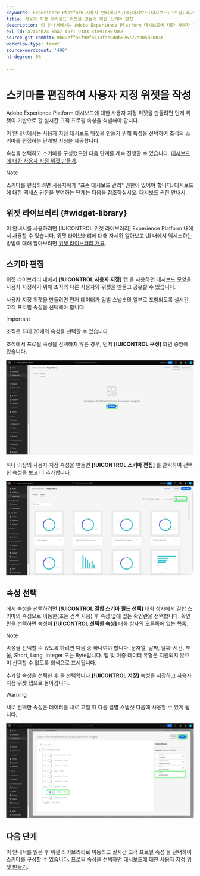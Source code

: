```yaml
---
keywords: Experience Platform;사용자 인터페이스;UI;대시보드;대시보드;프로필;세그먼트;대상;라이선스 사용
title: 사용자 지정 대시보드 위젯을 만들기 위한 스키마 편집
description: 이 안내서에서는 Adobe Experience Platform 대시보드에 대한 사용자 지정 위젯을 만들기 위해 특성을 선택하고 조직의 스키마를 구성하기 위한 단계별 지침을 제공합니다.
exl-id: a744eb24-5ba7-4971-9183-3f891e807863
source-git-commit: 9b89effa6f90fb513fac9d0b826722ab05020036
workflow-type: tm+mt
source-wordcount: '498'
ht-degree: 0%

---
```


# 스키마를 편집하여 사용자 지정 위젯을 작성

Adobe Experience Platform 대시보드에 대한 사용자 지정 위젯을 만들려면 먼저 위젯이 기반으로 할 실시간 고객 프로필 속성을 식별해야 합니다.

이 안내서에서는 사용자 지정 대시보드 위젯을 만들기 위해 특성을 선택하여 조직의 스키마를 편집하는 단계별 지침을 제공합니다.

속성을 선택하고 스키마를 구성했으면 다음 단계를 계속 진행할 수 있습니다. [대시보드에 대한 사용자 지정 위젯 만들기](custom-widgets.md).

>[!NOTE]
>
>스키마를 편집하려면 사용자에게 &quot;표준 대시보드 관리&quot; 권한이 있어야 합니다. 대시보드에 대한 액세스 권한을 부여하는 단계는 다음을 참조하십시오. [대시보드 권한 안내서](../permissions.md).

## 위젯 라이브러리 {#widget-library}

이 안내서를 사용하려면 [!UICONTROL 위젯 라이브러리] Experience Platform 내에서 사용할 수 있습니다. 위젯 라이브러리에 대해 자세히 알아보고 UI 내에서 액세스하는 방법에 대해 알아보려면 [위젯 라이브러리 개요](widget-library.md).

## 스키마 편집

위젯 라이브러리 내에서 **[!UICONTROL 사용자 지정]** 탭 을 사용하면 대시보드 모양을 사용자 지정하기 위해 조직의 다른 사용자와 위젯을 만들고 공유할 수 있습니다.

사용자 지정 위젯을 만들려면 먼저 데이터가 일별 스냅숏의 일부로 포함되도록 실시간 고객 프로필 속성을 선택해야 합니다.

>[!IMPORTANT]
>
>조직은 최대 20개의 속성을 선택할 수 있습니다.

조직에서 프로필 속성을 선택하지 않은 경우, 먼저 **[!UICONTROL 구성]** 화면 중앙에 있습니다.

![구성 이 강조 표시된 위젯 라이브러리 작업 영역의 사용자 지정 탭입니다.](../images/customization/configure-schema.png)

하나 이상의 사용자 지정 속성을 만들면 **[!UICONTROL 스키마 편집]** 를 클릭하여 선택한 속성을 보고 더 추가합니다.

![편집 스키마가 강조 표시된 위젯 라이브러리 작업 영역의 사용자 지정 탭입니다.](../images/customization/edit-schema.png)

## 속성 선택

에서 속성을 선택하려면 **[!UICONTROL 결합 스키마 필드 선택]** 대화 상자에서 결합 스키마의 속성으로 이동한(또는 검색 사용) 후 속성 옆에 있는 확인란을 선택합니다. 확인란을 선택하면 속성이 **[!UICONTROL 선택한 속성]** 대화 상자의 오른쪽에 있는 목록.

>[!NOTE]
>
>속성을 선택할 수 있도록 하려면 다음 중 하나여야 합니다. 문자열, 날짜, 날짜-시간, 부울, Short, Long, Integer 또는 Byte입니다. 맵 및 이중 데이터 유형은 지원되지 않으며 선택할 수 없도록 회색으로 표시됩니다.

추가할 속성을 선택한 후 을 선택합니다 **[!UICONTROL 저장]** 속성을 저장하고 사용자 지정 위젯 탭으로 돌아갑니다.

>[!WARNING]
>새로 선택한 속성은 데이터를 새로 고칠 때 다음 일별 스냅샷 다음에 사용할 수 있게 됩니다.

![속성을 사용하여 스키마 속성을 선택하고 [저장]을 강조 표시하는 대화 상자](../images/customization/select-attribute.png)

## 다음 단계

이 안내서를 읽은 후 위젯 라이브러리로 이동하고 실시간 고객 프로필 속성 을 선택하여 스키마를 구성할 수 있습니다. 프로필 속성을 선택하면 [대시보드에 대한 사용자 지정 위젯 만들기](custom-widgets.md).
